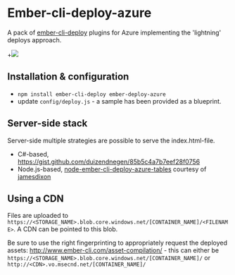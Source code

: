 # Ember-cli-deploy-azure

A pack of [ember-cli-deploy](https://github.com/ember-cli/ember-cli-deploy) plugins for Azure implementing the 'lightning' deploys approach.

+[![](https://ember-cli-deploy.github.io/ember-cli-deploy-version-badges/plugins/ember-cli-deploy-azure.svg)](http://ember-cli-deploy.github.io/ember-cli-deploy-version-badges/)

## Installation & configuration

* `npm install ember-cli-deploy ember-deploy-azure`
* update `config/deploy.js` - a sample has been provided as a blueprint.

## Server-side stack

Server-side multiple strategies are possible to serve the index.html-file.
- C#-based, https://gist.github.com/duizendnegen/85b5c4a7b7eef28f0756
- Node.js-based, [node-ember-cli-deploy-azure-tables](https://github.com/jamesdixon/node-ember-cli-deploy-azure-tables) courtesy of [jamesdixon](https://github.com/jamesdixon/)

## Using a CDN

Files are uploaded to `https://<STORAGE_NAME>.blob.core.windows.net/[CONTAINER_NAME]/<FILENAME>`.
A CDN can be pointed to this blob.

Be sure to use the right fingerprinting to appropriately request the deployed assets: http://www.ember-cli.com/asset-compilation/ - this can either be `https://<STORAGE_NAME>.blob.core.windows.net/[CONTAINER_NAME]/` or `http://<CDN>.vo.msecnd.net/[CONTAINER_NAME]/`
